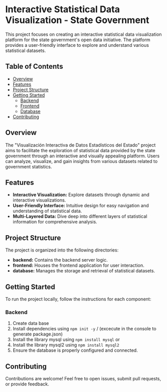 # Interactive Statistical Data Visualization - State Government

This project focuses on creating an interactive statistical data visualization platform for the state government's open data initiative. The platform provides a user-friendly interface to explore and understand various statistical datasets.

## Table of Contents

- [Overview](#overview)
- [Features](#features)
- [Project Structure](#project-structure)
- [Getting Started](#getting-started)
  - [Backend](#backend)
  - [Frontend](#frontend)
  - [Database](#database)
- [Contributing](#contributing)

## Overview

The "Visualización Interactiva de Datos Estadísticos del Estado" project aims to facilitate the exploration of statistical data provided by the state government through an interactive and visually appealing platform. Users can analyze, visualize, and gain insights from various datasets related to government statistics.

## Features

- **Interactive Visualization:** Explore datasets through dynamic and interactive visualizations.
- **User-Friendly Interface:** Intuitive design for easy navigation and understanding of statistical data.
- **Multi-Layered Data:** Dive deep into different layers of statistical information for comprehensive analysis.

## Project Structure

The project is organized into the following directories:

- **backend:** Contains the backend server logic.
- **frontend:** Houses the frontend application for user interaction.
- **database:** Manages the storage and retrieval of statistical datasets.

## Getting Started

To run the project locally, follow the instructions for each component:

### Backend

1. Create data base
2. Install dependencies using `npm init -y` / (excecute in the console to generate package.json)
3. Install the library mysql using `npm install mysql` or
4. Install the library mysql2 using `npm install mysql2`
5. Ensure the database is properly configured and connected.

## Contributing

Contributions are welcome! Feel free to open issues, submit pull requests, or provide feedback.
